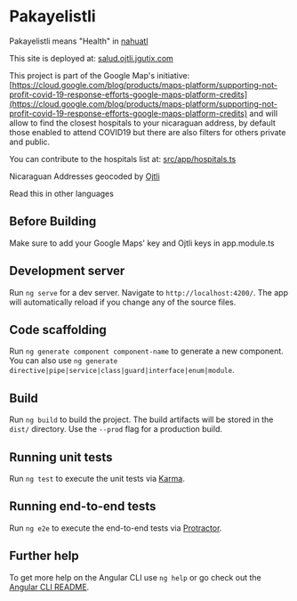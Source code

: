 # Pakayelistli
Pakayelistli means "Health" in [nahuatl](https://es.wikipedia.org/wiki/N%C3%A1huatl)

This site is deployed at: [salud.ojtli.jgutix.com](salud.ojtli.jgutix.com)

This project is part of the Google Map's initiative: [https://cloud.google.com/blog/products/maps-platform/supporting-not-profit-covid-19-response-efforts-google-maps-platform-credits](https://cloud.google.com/blog/products/maps-platform/supporting-not-profit-covid-19-response-efforts-google-maps-platform-credits) 
and will allow to find the closest hospitals to your nicaraguan address, by default those enabled to attend COVID19 but there are also filters for others private and public.

You can contribute to the hospitals list at: [src/app/hospitals.ts](src/app/hospitals.ts)

Nicaraguan Addresses geocoded by [Ojtli](ojtli.jgutix.com)

Read this in other languages

## Before Building
Make sure to add your Google Maps' key and Ojtli keys in app.module.ts

## Development server

Run `ng serve` for a dev server. Navigate to `http://localhost:4200/`. The app will automatically reload if you change any of the source files.

## Code scaffolding

Run `ng generate component component-name` to generate a new component. You can also use `ng generate directive|pipe|service|class|guard|interface|enum|module`.

## Build

Run `ng build` to build the project. The build artifacts will be stored in the `dist/` directory. Use the `--prod` flag for a production build.

## Running unit tests

Run `ng test` to execute the unit tests via [Karma](https://karma-runner.github.io).

## Running end-to-end tests

Run `ng e2e` to execute the end-to-end tests via [Protractor](http://www.protractortest.org/).

## Further help

To get more help on the Angular CLI use `ng help` or go check out the [Angular CLI README](https://github.com/angular/angular-cli/blob/master/README.md).
